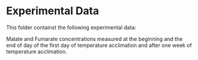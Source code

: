# Experimental Data

This folder containst the following experimental data:

Malate and Fumarate concentrations measured at the beginning and the end of day of the first day of temperature acclimation and after one week of temperature acclimation.
